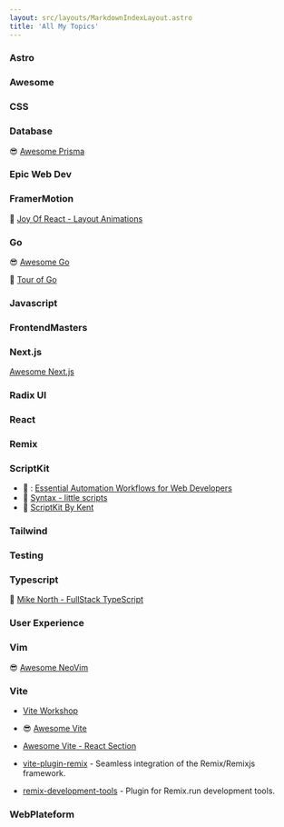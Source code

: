 ```yaml
---
layout: src/layouts/MarkdownIndexLayout.astro
title: 'All My Topics'
---
```


### Astro

### Awesome

### CSS

### Database

:sunglasses: [Awesome Prisma](https://github.com/catalinmiron/awesome-prisma#readme)

### Epic Web Dev


### FramerMotion

:school: [Joy Of React - Layout Animations
](https://courses.joshwcomeau.com/joy-of-react/07-framer-motion/01-framer-motion)

### Go

:sunglasses: [Awesome Go](https://github.com/avelino/awesome-go#readme)

:school: [Tour of Go](https://go.dev/tour/methods/1)

### Javascript

### FrontendMasters

### Next.js
[Awesome Next.js](https://github.com/unicodeveloper/awesome-nextjs?tab=readme-ov-file)



### Radix UI

### React

### Remix

### ScriptKit
* :school: : [Essential Automation Workflows for Web Developers](https://www.scriptkit.com/tutorials/automation-workflows-for-web-developers/scriptkit-showcase/scripting-hacker-news)
* :movie_camera: [Syntax - little scripts](https://www.youtube.com/watch?v=JFYGqxtD82s&ab_channel=Syntax)
* :scroll: [ScriptKit By Kent](https://www.scriptkit.com/kentcdodds)



### Tailwind

### Testing

### Typescript
:school: [Mike North - FullStack TypeScript](https://www.typescript-training.com/course/full-stack-typescript)

### User Experience

### Vim

:sunglasses: [Awesome NeoVim](https://github.com/rockerBOO/awesome-neovim#readme)

### Vite

- [Vite Workshop](https://vite-workshop.vercel.app/introduction)

- :sunglasses: [Awesome Vite](https://github.com/vitejs/awesome-vite)
- [Awesome Vite - React Section](https://github.com/vitejs/awesome-vite?tab=readme-ov-file#react)
- [vite-plugin-remix](https://github.com/yracnet/vite-plugin-remix) - Seamless integration of the Remix/Remixjs framework.
- [remix-development-tools](https://github.com/Code-Forge-Net/Remix-Dev-Tools) - Plugin for Remix.run development tools.



### WebPlateform


